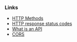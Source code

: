 ### Links

- [HTTP Methods](https://developer.mozilla.org/en-US/docs/Web/HTTP/Methods)
- [HTTP response status codes](https://developer.mozilla.org/en-US/docs/Web/HTTP/Status)
- [What is an API](https://www.mulesoft.com/resources/api/what-is-an-api)
- [CORS](https://developer.mozilla.org/en-US/docs/Web/HTTP/CORS)
